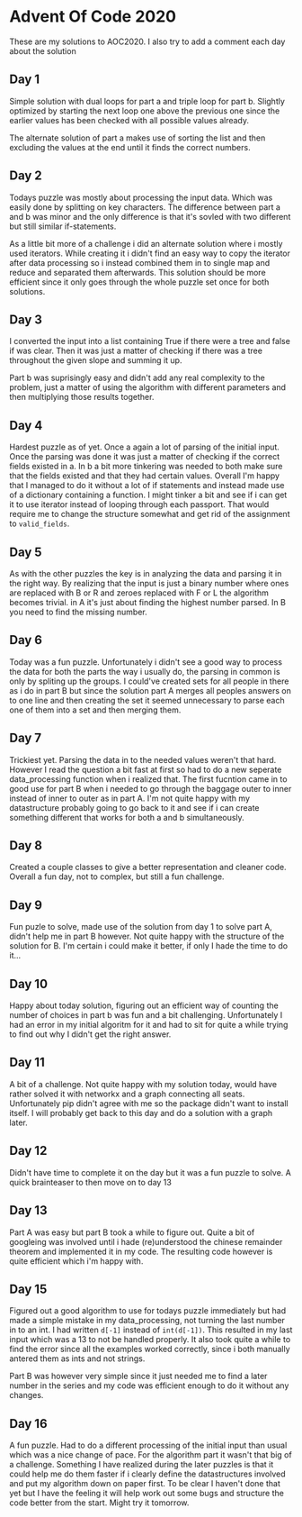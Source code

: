 # Advent Of Code 2020
These are my solutions to AOC2020. I also try to add a comment each day about the solution

## Day 1
Simple solution with dual loops for part a and triple loop for part b. Slightly optimized by starting the next loop one above the previous one since the earlier values has been checked with all possible values already.

The alternate solution of part a makes use of sorting the list and then excluding the values at the end until it finds the correct numbers.

## Day 2
Todays puzzle was mostly about processing the input data. Which was easily done by splitting on key characters. The difference between part a and b was minor and the only difference is that it's sovled with two different but still similar if-statements.

As a little bit more of a challenge i did an alternate solution where i mostly used iterators. While creating it i didn't find an easy way to copy the iterator after data processing so i instead combined them in to single map and reduce and separated them afterwards. This solution should be more efficient since it only goes through the whole puzzle set once for both solutions.

## Day 3
I converted  the input into a list containing True if there were a tree and false if was clear. Then it was just a matter of checking if there was a tree throughout the given slope and summing it up.

Part b was suprisingly easy and didn't add any real complexity to the problem, just a matter of using the algorithm with different parameters and then multiplying those results together.

## Day 4
Hardest puzzle as of yet. Once a again a lot of parsing of the initial input. Once the parsing was done it was just a matter of checking if the correct fields existed in a. In b a bit more tinkering was needed to both make sure that the fields existed and that they had certain values. Overall I'm happy that I managed to do it without a lot of if statements and instead made use of a dictionary containing a function. I might tinker a bit and see if i can get it to use iterator instead of looping through each passport. That would require me to change the structure somewhat and get rid of the assignment to `valid_fields`.

## Day 5
As with the other puzzles the key is in analyzing the data and parsing it in the right way. By realizing that the input is just a binary number where ones are replaced with B or R and zeroes replaced with F or L the algorithm becomes trivial. in A it's just about finding the highest number parsed. In B you need to find the missing number.

## Day 6
Today was a fun puzzle. Unfortunately i didn't see a good way to process the data for both the parts the way i usually do, the parsing in common is only by spliting up the groups. I could've created sets for all people in there as i do in part B but since the solution part A merges all peoples answers on to one line and then creating the set it seemed unnecessary to parse each one of them into a set and then merging them.

## Day 7
Trickiest yet. Parsing the data in to the needed values weren't that hard. However I read the question a bit fast at first so had to do a new seperate data_processing function when i realized that. The first fucntion came in to good use for part B when i needed to go through the baggage outer to inner instead of inner to outer as in part A. I'm not quite happy with my datastructure probably going to go back to it and see if i can create something different that works for both a and b simultaneously.

## Day 8
Created a couple classes to give a better representation and cleaner code. Overall a fun day, not to complex, but still a fun challenge.

## Day 9
Fun puzle to solve, made use of the solution from day 1 to solve part A, didn't help me in part B however. Not quite happy with the structure of the solution for B. I'm certain i could make it better, if only I hade the time to do it...

## Day 10
Happy about today solution, figuring out an efficient way of counting the number of choices in part b was fun and a bit challenging. Unfortunately I had an error in my initial algoritm for it and had to sit for quite a while trying to find out why I didn't get the right answer.

## Day 11
A bit of a challenge. Not quite happy with my solution today, would have rather solved it with networkx and a graph connecting all seats. Unfortunately pip didn't agree with me so the package didn't want to install itself. I will probably get back to this day and do a solution with a graph later.

## Day 12
Didn't have time to complete it on the day but it was a fun puzzle to solve. A quick brainteaser to then move on to day 13

## Day 13
Part A was easy but part B took a while to figure out. Quite a bit of googleing was involved until i hade (re)understood the chinese remainder theorem and implemented it in my code. The resulting code however is quite efficient which i'm happy with.

## Day 15
Figured out a good algorithm to use for todays puzzle immediately but had made a simple mistake in my data_processing, not turning the last number in to an int. I had written `d[-1]` instead of `int(d[-1])`. This resulted in my last input which was a 13 to not be handled properly. It also took quite a while to find the error since all the examples worked correctly, since i both manually antered them as ints and not strings.

Part B was however very simple since it just needed me to find a later number in the series and my code was efficient enough to do it without any changes.

## Day 16
  A fun puzzle. Had to do a different processing of the initial input than usual which was a nice change of pace. For the algorithm part it wasn't that big of a challenge. Something I have realized during the later puzzles is that it could help me do them faster if i clearly define the datastructures involved and put my algorithm down on paper first. To be clear I haven't done that yet but I have the feeling it will help work out some bugs and structure the code better from the start. Might try it tomorrow.
